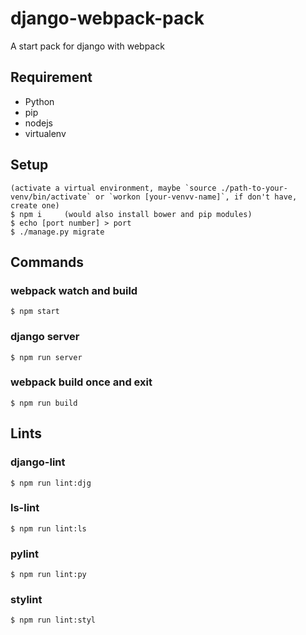 # django-webpack-pack
A start pack for django with webpack

## Requirement
- Python
- pip
- nodejs
- virtualenv

## Setup
```
(activate a virtual environment, maybe `source ./path-to-your-venv/bin/activate` or `workon [your-venvv-name]`, if don't have, create one)
$ npm i     (would also install bower and pip modules)
$ echo [port number] > port
$ ./manage.py migrate
```

## Commands

### webpack watch and build
```
$ npm start
```

### django server
```
$ npm run server
```

### webpack build once and exit
```
$ npm run build
```

## Lints

### django-lint
```
$ npm run lint:djg
```

### ls-lint
```
$ npm run lint:ls
```

### pylint
```
$ npm run lint:py
```

### stylint
```
$ npm run lint:styl
```
